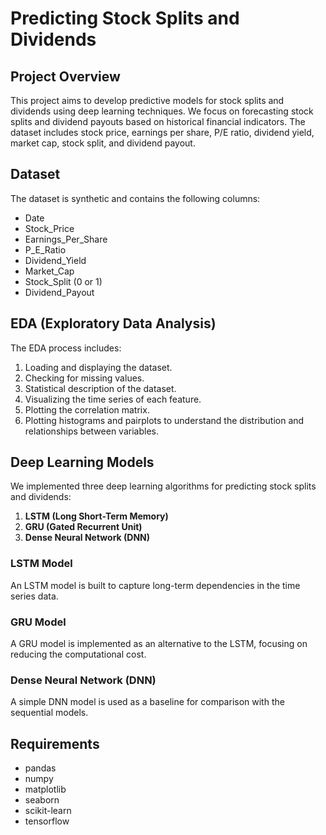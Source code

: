 # Predicting Stock Splits and Dividends

## Project Overview

This project aims to develop predictive models for stock splits and dividends using deep learning techniques. We focus on forecasting stock splits and dividend payouts based on historical financial indicators. The dataset includes stock price, earnings per share, P/E ratio, dividend yield, market cap, stock split, and dividend payout.

## Dataset

The dataset is synthetic and contains the following columns:
- Date
- Stock_Price
- Earnings_Per_Share
- P_E_Ratio
- Dividend_Yield
- Market_Cap
- Stock_Split (0 or 1)
- Dividend_Payout

## EDA (Exploratory Data Analysis)

The EDA process includes:
1. Loading and displaying the dataset.
2. Checking for missing values.
3. Statistical description of the dataset.
4. Visualizing the time series of each feature.
5. Plotting the correlation matrix.
6. Plotting histograms and pairplots to understand the distribution and relationships between variables.

## Deep Learning Models

We implemented three deep learning algorithms for predicting stock splits and dividends:
1. **LSTM (Long Short-Term Memory)**
2. **GRU (Gated Recurrent Unit)**
3. **Dense Neural Network (DNN)**

### LSTM Model

An LSTM model is built to capture long-term dependencies in the time series data.

### GRU Model

A GRU model is implemented as an alternative to the LSTM, focusing on reducing the computational cost.

### Dense Neural Network (DNN)

A simple DNN model is used as a baseline for comparison with the sequential models.

## Requirements

- pandas
- numpy
- matplotlib
- seaborn
- scikit-learn
- tensorflow


